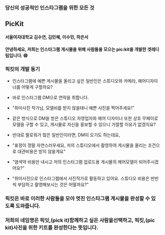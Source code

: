 ### 당신의 성공적인 인스타그램을 위한 모든 것
## PicKit

#### 서울여자대학교 김수연, 김민혜, 이수민, 하은서
#### 안녕하세요, 저희는 인스타그램 게시물을 위해 사람들을 모으는 pic:kit을 개발한 겟레디 팀입니다. 😄


### 픽킷의 개발 동기
- 인스타그램에 예쁜 게시물을 올리고 싶은 일반인은 스튜디오와 카메라, 헤어디자이너를 어떻게 구할까요?
- 바로 인스타그램 DM으로 연락을 취합니다.
- "취미사진 작가님, 모델비를 받지 않을테니 예쁜 사진을 찍어주세요!"
- 같은 방식으로 DM을 받은 스튜디오 자영업자와 헤어 디자이너 또한 상호 무페이로 모델을 구할 수 있고, 게시물로 자신을 홍보할 수 있으니 거절할 이유가 없겠지요?

- 반대로 팔로워가 많은 일반인이라면, DM이 오기도 하는데요,
- "표정이 정말 자연스러우세요, 저의 스튜디오에서 촬영하여 게시물을 올리는 조건으로 대관비용은 받지 않을게요"
- "염색약 비용만 내시고 저의 인스타그램 업로드용 게시물의 헤어모델이 되어주시겠어요?"
- "취미사진으로 인스타그램에서 사진작가로 활동하고 있어요. 스튜디오 비용은 반반씩 부담하고 촬영해보시는 것은 어떨까요?"


### 픽킷은 바로 이러한 사람들을 모아 멋진 인스타그램 게시물을 완성할 수 있도록 도와줍니다.


### 저희의 네임명은 픽잇,(pick it)함께하고 싶은 사람을선택하고, 픽킷,(pic kit)사진을 위한 키트를 완성한다는 뜻입니다.
